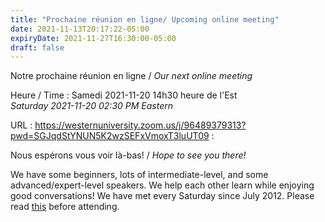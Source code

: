 ```yaml
---
title: "Prochaine réunion en ligne/ Upcoming online meeting"
date: 2021-11-13T20:17:22-05:00
expiryDate: 2021-11-27T16:30:00-05:00
draft: false
---
```


Notre prochaine réunion en ligne / _Our next online meeting_

Heure / Time
: Samedi 2021-11-20 14h30 heure de l'Est  
  _Saturday 2021-11-20 02:30 PM Eastern_

URL
: https://westernuniversity.zoom.us/j/96489379313?pwd=SGJqdStYNUN5K2wzSEFxVmoxT3luUT09
: 


<!--more-->

Nous espérons vous voir là-bas! / _Hope to see you there!_

We have some beginners, lots of intermediate-level, and some advanced/expert-level speakers. We help each other learn while enjoying good conversations! We have met every Saturday since July 2012. Please read [this](/about/) before attending.
